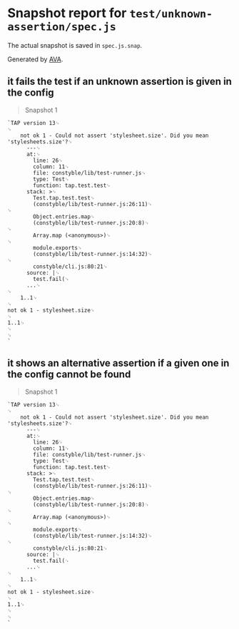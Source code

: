 # Snapshot report for `test/unknown-assertion/spec.js`

The actual snapshot is saved in `spec.js.snap`.

Generated by [AVA](https://ava.li).

## it fails the test if an unknown assertion is given in the config

> Snapshot 1

    `TAP version 13␊
    ␊
        not ok 1 - Could not assert 'stylesheet.size'. Did you mean 'stylesheets.size'?␊
          ---␊
          at:␊
            line: 26␊
            column: 11␊
            file: constyble/lib/test-runner.js␊
            type: Test␊
            function: tap.test.test␊
          stack: >␊
            Test.tap.test.test␊
            (constyble/lib/test-runner.js:26:11)␊
    ␊
            Object.entries.map␊
            (constyble/lib/test-runner.js:20:8)␊
    ␊
            Array.map (<anonymous>)␊
    ␊
            module.exports␊
            (constyble/lib/test-runner.js:14:32)␊
    ␊
            constyble/cli.js:80:21␊
          source: |␊
            test.fail(␊
          ...␊
    ␊
        1..1␊
    ␊
    not ok 1 - stylesheet.size␊
    ␊
    1..1␊
    ␊
    ␊
    `

## it shows an alternative assertion if a given one in the config cannot be found

> Snapshot 1

    `TAP version 13␊
    ␊
        not ok 1 - Could not assert 'stylesheet.size'. Did you mean 'stylesheets.size'?␊
          ---␊
          at:␊
            line: 26␊
            column: 11␊
            file: constyble/lib/test-runner.js␊
            type: Test␊
            function: tap.test.test␊
          stack: >␊
            Test.tap.test.test␊
            (constyble/lib/test-runner.js:26:11)␊
    ␊
            Object.entries.map␊
            (constyble/lib/test-runner.js:20:8)␊
    ␊
            Array.map (<anonymous>)␊
    ␊
            module.exports␊
            (constyble/lib/test-runner.js:14:32)␊
    ␊
            constyble/cli.js:80:21␊
          source: |␊
            test.fail(␊
          ...␊
    ␊
        1..1␊
    ␊
    not ok 1 - stylesheet.size␊
    ␊
    1..1␊
    ␊
    ␊
    `
